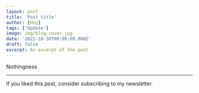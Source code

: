 ```yaml
---
layout: post
title: 'Post title'
author: [Huy]
tags: ['Update']
image: img/blog-cover.jpg
date: '2021-10-30T00:00:00.000Z'
draft: false
excerpt: An excerpt of the post
---
```


Nothingness

---

If you liked this post, consider subscribing to my newsletter.
